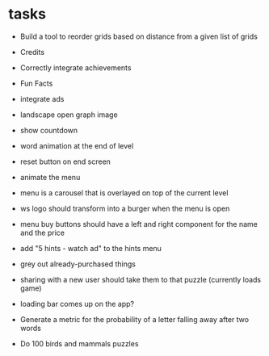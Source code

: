 # tasks

- Build a tool to reorder grids based on distance from a given list of grids

- Credits
- Correctly integrate achievements
- Fun Facts

- integrate ads

- landscape open graph image

- show countdown
- word animation at the end of level
- reset button on end screen
- animate the menu
- menu is a carousel that is overlayed on top of the current level
- ws logo should transform into a burger when the menu is open
- menu buy buttons should have a left and right component for the name and the price
- add "5 hints - watch ad" to the hints menu
- grey out already-purchased things
- sharing with a new user should take them to that puzzle (currently loads game)
- loading bar comes up on the app?
- Generate a metric for the probability of a letter falling away after two words
- Do 100 birds and mammals puzzles
